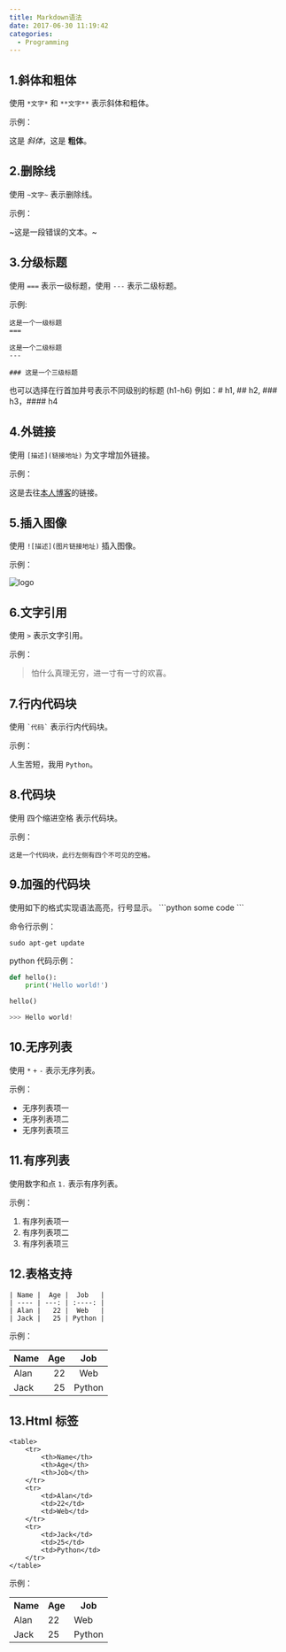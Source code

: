 ```yaml
---
title: Markdown语法
date: 2017-06-30 11:19:42
categories:
  - Programming
---
```


## 1.斜体和粗体

使用 `*文字*` 和 `**文字**` 表示斜体和粗体。

示例：

这是 _斜体_，这是 **粗体**。

## 2.删除线

使用 `~文字~` 表示删除线。

示例：

~这是一段错误的文本。~

## 3.分级标题

使用 `===` 表示一级标题，使用 `---` 表示二级标题。

示例:

```text
这是一个一级标题
===

这是一个二级标题
---

### 这是一个三级标题
```

也可以选择在行首加井号表示不同级别的标题 (h1-h6)
例如：# h1, ## h2, ### h3，#### h4

## 4.外链接

使用 `[描述](链接地址)` 为文字增加外链接。

示例：

这是去往[本人博客](https://yorun.me/)的链接。

## 5.插入图像

使用 `![描述](图片链接地址)` 插入图像。

示例：

![logo](/images/logo.png)

## 6.文字引用

使用 `>` 表示文字引用。

示例：

> 怕什么真理无穷，进一寸有一寸的欢喜。

## 7.行内代码块

使用 `` `代码` `` 表示行内代码块。

示例：

人生苦短，我用 `Python`。

## 8.代码块

使用 四个缩进空格 表示代码块。

示例：

    这是一个代码块，此行左侧有四个不可见的空格。

## 9.加强的代码块

使用如下的格式实现语法高亮，行号显示。
\`\`\`python
some code
\`\`\`

命令行示例：

```
sudo apt-get update
```

python 代码示例：

```python
def hello():
    print('Hello world!')

hello()

>>> Hello world!
```

## 10.无序列表

使用 `*` `+` `-` 表示无序列表。

示例：

- 无序列表项一
- 无序列表项二
- 无序列表项三

## 11.有序列表

使用数字和点 `1.` 表示有序列表。

示例：

1. 有序列表项一
2. 有序列表项二
3. 有序列表项三

## 12.表格支持

```
| Name |  Age |  Job   |
| ---- | ---: | :----: |
| Alan |   22 |  Web   |
| Jack |   25 | Python |
```

示例：

| Name | Age |  Job   |
| ---- | --: | :----: |
| Alan |  22 |  Web   |
| Jack |  25 | Python |

## 13.Html 标签

```
<table>
    <tr>
        <th>Name</th>
        <th>Age</th>
        <th>Job</th>
    </tr>
    <tr>
        <td>Alan</td>
        <td>22</td>
        <td>Web</td>
    </tr>
    <tr>
        <td>Jack</td>
        <td>25</td>
        <td>Python</td>
    </tr>
</table>
```

示例：

<table>
    <tr>
        <th>Name</th>
        <th>Age</th>
        <th>Job</th>
    </tr>
    <tr>
        <td>Alan</td>
        <td>22</td>
        <td>Web</td>
    </tr>
    <tr>
        <td>Jack</td>
        <td>25</td>
        <td>Python</td>
    </tr>
</table>
